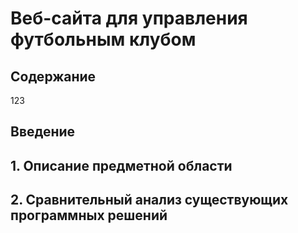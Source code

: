 # Веб-сайта для управления футбольным клубом

## Содержание

123

## Введение

## 1. Описание предметной области

## 2. Сравнительный анализ существующих программных решений
